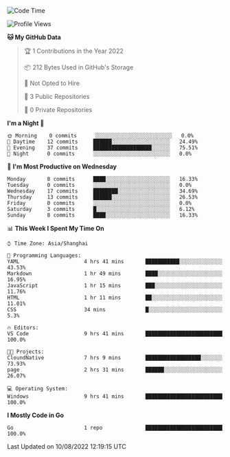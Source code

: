 <!--START_SECTION:waka-->
![Code Time](http://img.shields.io/badge/Code%20Time-0%20secs-blue)

![Profile Views](http://img.shields.io/badge/Profile%20Views-2-blue)

**🐱 My GitHub Data** 

> 🏆 1 Contributions in the Year 2022
 > 
> 📦 212 Bytes Used in GitHub's Storage 
 > 
> 🚫 Not Opted to Hire
 > 
> 📜 3 Public Repositories 
 > 
> 🔑 0 Private Repositories  
 > 
**I'm a Night 🦉** 

```text
🌞 Morning    0 commits      ░░░░░░░░░░░░░░░░░░░░░░░░░   0.0% 
🌆 Daytime    12 commits     ██████░░░░░░░░░░░░░░░░░░░   24.49% 
🌃 Evening    37 commits     ███████████████████░░░░░░   75.51% 
🌙 Night      0 commits      ░░░░░░░░░░░░░░░░░░░░░░░░░   0.0%

```
📅 **I'm Most Productive on Wednesday** 

```text
Monday       8 commits      ████░░░░░░░░░░░░░░░░░░░░░   16.33% 
Tuesday      0 commits      ░░░░░░░░░░░░░░░░░░░░░░░░░   0.0% 
Wednesday    17 commits     ████████░░░░░░░░░░░░░░░░░   34.69% 
Thursday     13 commits     ██████░░░░░░░░░░░░░░░░░░░   26.53% 
Friday       0 commits      ░░░░░░░░░░░░░░░░░░░░░░░░░   0.0% 
Saturday     3 commits      █░░░░░░░░░░░░░░░░░░░░░░░░   6.12% 
Sunday       8 commits      ████░░░░░░░░░░░░░░░░░░░░░   16.33%

```


📊 **This Week I Spent My Time On** 

```text
⌚︎ Time Zone: Asia/Shanghai

💬 Programming Languages: 
YAML                     4 hrs 41 mins       ███████████░░░░░░░░░░░░░░   43.53% 
Markdown                 1 hr 49 mins        ████░░░░░░░░░░░░░░░░░░░░░   16.95% 
JavaScript               1 hr 15 mins        ███░░░░░░░░░░░░░░░░░░░░░░   11.76% 
HTML                     1 hr 11 mins        ██░░░░░░░░░░░░░░░░░░░░░░░   11.01% 
CSS                      34 mins             █░░░░░░░░░░░░░░░░░░░░░░░░   5.3%

🔥 Editors: 
VS Code                  9 hrs 41 mins       █████████████████████████   100.0%

🐱‍💻 Projects: 
CloundNative             7 hrs 9 mins        ██████████████████░░░░░░░   73.93% 
page                     2 hrs 31 mins       ██████░░░░░░░░░░░░░░░░░░░   26.07%

💻 Operating System: 
Windows                  9 hrs 41 mins       █████████████████████████   100.0%

```

**I Mostly Code in Go** 

```text
Go                       1 repo              █████████████████████████   100.0%

```



 Last Updated on 10/08/2022 12:19:15 UTC
<!--END_SECTION:waka-->
